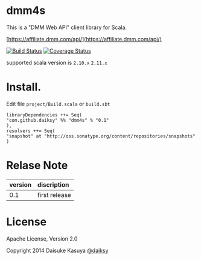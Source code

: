 dmm4s
=============

This is a "DMM Web API" client library for Scala.

[https://affiliate.dmm.com/api/](https://affiliate.dmm.com/api/)

[![Build Status](https://travis-ci.org/daiksy/dmm4s.png?branch=master)](https://travis-ci.org/daiksy/dmm4s)
[![Coverage Status](http://coveralls.io/repos/daiksy/dmm4s/badge.png?branch=master)](http://coveralls.io/r/daiksy/dmm4s?branch=master)

supported scala version is ```2.10.x``` ```2.11.x```

# Install.

Edit file `project/Build.scala` or `build.sbt`

```
libraryDependencies ++= Seq(
"com.github.daiksy" %% "dmm4s" % "0.1"
),
resolvers ++= Seq(
"snapshot" at "http://oss.sonatype.org/content/repositories/snapshots"
)
```

# Relase Note
| version | discription |
|:----------|:----------|
| 0.1 | first release |

# License

Apache License, Version 2.0

Copyright 2014 Daisuke Kasuya [@daiksy](https://twitter.com/daiksy)
